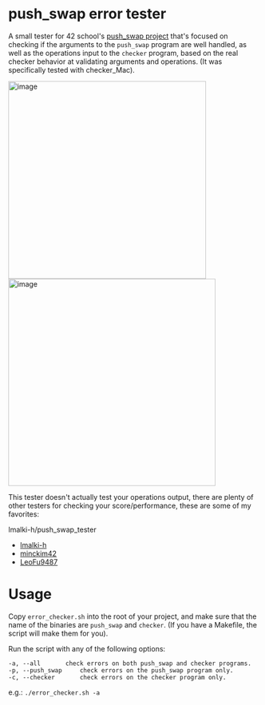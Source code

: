 # push_swap error tester

A small tester for 42 school's [push_swap project](./en.subject.pdf) that's focused on checking if the arguments to the `push_swap` program are well handled, as well as the operations input to the `checker` program, based on the real checker behavior at validating arguments and operations. (It was specifically tested with checker_Mac).

<img width="396" alt="image" src="https://user-images.githubusercontent.com/6943864/124407851-d10d0600-dd3c-11eb-87a9-e92983ff9e74.png"> <img width="415" alt="image" src="https://user-images.githubusercontent.com/6943864/124407888-e2eea900-dd3c-11eb-99be-8ed86cdf3271.png">

This tester doesn't actually test your operations output, there are plenty of other testers for checking your score/performance, these are some of my favorites:

lmalki-h/push_swap_tester
- [lmalki-h](https://github.com/lmalki-h/push_swap_tester)
- [minckim42](https://github.com/minckim42/push_swap_tester)
- [LeoFu9487](https://github.com/LeoFu9487/push_swap_tester)

# Usage

Copy `error_checker.sh` into the root of your project, and make sure that the name of the binaries are `push_swap` and `checker`. (If you have a Makefile, the script will make them for you).

Run the script with any of the following options:

```
-a, --all		check errors on both push_swap and checker programs.
-p, --push_swap		check errors on the push_swap program only.
-c, --checker		check errors on the checker program only.
```

e.g.: `./error_checker.sh -a`
